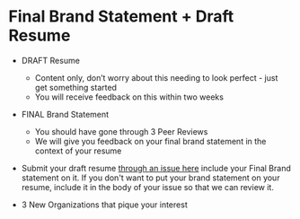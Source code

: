 # Final Brand Statement + Draft Resume 

- DRAFT Resume
  - Content only, don’t worry about this needing to look perfect - just get something started 
  - You will receive feedback on this within two weeks 
  
- FINAL Brand Statement
  - You should have gone through 3 Peer Reviews
  - We will give you feedback on your final brand statement in the context of your resume 
  
- Submit your draft resume [through an issue here](https://github.com/ga-dc-outcomes/draft-resume) include your Final Brand statement on it. If you don't want to put your brand statement on your resume, include it in the body of your issue so that we can review it. 

- 3 New Organizations that pique  your interest
